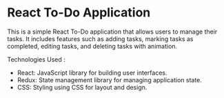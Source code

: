 # React To-Do Application

This is a simple React To-Do application that allows users to manage their tasks. It includes features such as adding tasks, marking tasks as completed, editing tasks, and deleting tasks with animation.

Technologies Used :
* React: JavaScript library for building user interfaces.
* Redux: State management library for managing application state.
* CSS: Styling using CSS for layout and design.